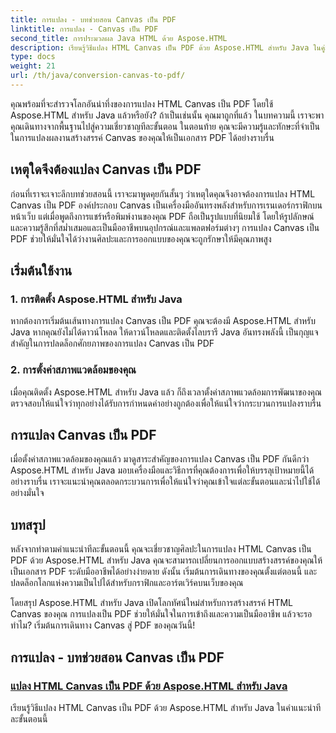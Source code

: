 ```yaml
---
title: การแปลง - บทช่วยสอน Canvas เป็น PDF
linktitle: การแปลง - Canvas เป็น PDF
second_title: การประมวลผล Java HTML ด้วย Aspose.HTML
description: เรียนรู้วิธีแปลง HTML Canvas เป็น PDF ด้วย Aspose.HTML สำหรับ Java ในคู่มือที่ครอบคลุมนี้ ฝึกฝนศิลปะแห่งการเปลี่ยนแปลงทางดิจิทัล!
type: docs
weight: 21
url: /th/java/conversion-canvas-to-pdf/
---
```


คุณพร้อมที่จะสำรวจโลกอันน่าทึ่งของการแปลง HTML Canvas เป็น PDF โดยใช้ Aspose.HTML สำหรับ Java แล้วหรือยัง? ถ้าเป็นเช่นนั้น คุณมาถูกที่แล้ว ในบทความนี้ เราจะพาคุณเดินทางจากพื้นฐานไปสู่ความเชี่ยวชาญทีละขั้นตอน ในตอนท้าย คุณจะมีความรู้และทักษะที่จำเป็นในการแปลงผลงานสร้างสรรค์ Canvas ของคุณให้เป็นเอกสาร PDF ได้อย่างราบรื่น

## เหตุใดจึงต้องแปลง Canvas เป็น PDF

ก่อนที่เราจะเจาะลึกบทช่วยสอนนี้ เราจะมาพูดคุยกันสั้นๆ ว่าเหตุใดคุณจึงอาจต้องการแปลง HTML Canvas เป็น PDF องค์ประกอบ Canvas เป็นเครื่องมืออันทรงพลังสำหรับการเรนเดอร์กราฟิกบนหน้าเว็บ แต่เมื่อพูดถึงการแชร์หรือพิมพ์งานของคุณ PDF ถือเป็นรูปแบบที่นิยมใช้ โดยให้รูปลักษณ์และความรู้สึกที่สม่ำเสมอและเป็นมืออาชีพบนอุปกรณ์และแพลตฟอร์มต่างๆ การแปลง Canvas เป็น PDF ช่วยให้มั่นใจได้ว่างานศิลปะและการออกแบบของคุณจะถูกรักษาให้มีคุณภาพสูง

## เริ่มต้นใช้งาน

### 1. การติดตั้ง Aspose.HTML สำหรับ Java

หากต้องการเริ่มต้นเส้นทางการแปลง Canvas เป็น PDF คุณจะต้องมี Aspose.HTML สำหรับ Java หากคุณยังไม่ได้ดาวน์โหลด ให้ดาวน์โหลดและติดตั้งไลบรารี Java อันทรงพลังนี้ เป็นกุญแจสำคัญในการปลดล็อกศักยภาพของการแปลง Canvas เป็น PDF

### 2. การตั้งค่าสภาพแวดล้อมของคุณ

เมื่อคุณติดตั้ง Aspose.HTML สำหรับ Java แล้ว ก็ถึงเวลาตั้งค่าสภาพแวดล้อมการพัฒนาของคุณ ตรวจสอบให้แน่ใจว่าทุกอย่างได้รับการกำหนดค่าอย่างถูกต้องเพื่อให้แน่ใจว่ากระบวนการแปลงราบรื่น

## การแปลง Canvas เป็น PDF

เมื่อตั้งค่าสภาพแวดล้อมของคุณแล้ว มาดูสาระสำคัญของการแปลง Canvas เป็น PDF กันดีกว่า Aspose.HTML สำหรับ Java มอบเครื่องมือและวิธีการที่คุณต้องการเพื่อให้บรรลุเป้าหมายนี้ได้อย่างราบรื่น เราจะแนะนำคุณตลอดกระบวนการเพื่อให้แน่ใจว่าคุณเข้าใจแต่ละขั้นตอนและนำไปใช้ได้อย่างมั่นใจ

## บทสรุป

หลังจากทำตามคำแนะนำทีละขั้นตอนนี้ คุณจะเชี่ยวชาญศิลปะในการแปลง HTML Canvas เป็น PDF ด้วย Aspose.HTML สำหรับ Java คุณจะสามารถเปลี่ยนการออกแบบสร้างสรรค์ของคุณให้เป็นเอกสาร PDF ระดับมืออาชีพได้อย่างง่ายดาย ดังนั้น เริ่มต้นการเดินทางของคุณตั้งแต่ตอนนี้ และปลดล็อกโลกแห่งความเป็นไปได้สำหรับกราฟิกและอาร์ตเวิร์คบนเว็บของคุณ

โดยสรุป Aspose.HTML สำหรับ Java เปิดโลกทัศน์ใหม่สำหรับการสร้างสรรค์ HTML Canvas ของคุณ การแปลงเป็น PDF ช่วยให้มั่นใจในการเข้าถึงและความเป็นมืออาชีพ แล้วจะรอทำไม? เริ่มต้นการเดินทาง Canvas สู่ PDF ของคุณวันนี้!
## การแปลง - บทช่วยสอน Canvas เป็น PDF
### [แปลง HTML Canvas เป็น PDF ด้วย Aspose.HTML สำหรับ Java](./canvas-to-pdf/)
เรียนรู้วิธีแปลง HTML Canvas เป็น PDF ด้วย Aspose.HTML สำหรับ Java ในคำแนะนำทีละขั้นตอนนี้